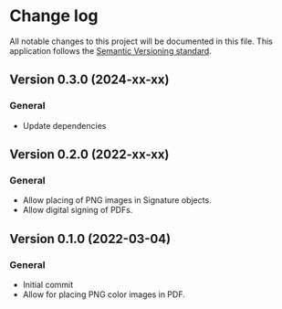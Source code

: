 # Change log
All notable changes to this project will be documented in this file.
This application follows the [Semantic Versioning standard](https://semver.org/).


## Version 0.3.0 (2024-xx-xx)

### General
- Update dependencies

## Version 0.2.0 (2022-xx-xx)

### General
- Allow placing of PNG images in Signature objects.
- Allow digital signing of PDFs.

## Version 0.1.0 (2022-03-04)

### General
- Initial commit
- Allow for placing PNG color images in PDF.
